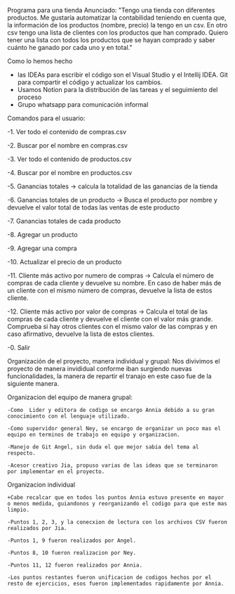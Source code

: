 Programa para una tienda 
Anunciado:
"Tengo una tienda con diferentes productos.
Me gustaría automatizar la contabilidad teniendo en cuenta que, la información de los productos (nombre, precio) la tengo en un csv.
En otro csv tengo una lista de clientes con los productos que han comprado.
Quiero tener una lista con todos los productos que se hayan comprado y saber cuánto he ganado por cada uno y en total."

Como lo hemos hecho 
- las IDEAs para escribir el código son el Visual Studio y el Intellij IDEA. Git para compartir el código y actualizar los cambios.
- Usamos Notion para la distribución de las tareas y el seguimiento del proceso
- Grupo whatsapp para comunicación informal

  
Comandos para el usuario:

-1. Ver todo el contenido de compras.csv

-2. Buscar por el nombre en compras.csv

-3. Ver todo el contenido de productos.csv

-4. Buscar por el nombre en productos.csv

-5. Ganancias totales -> calcula la totalidad de las ganancias de la tienda

-6. Ganancias totales de un producto -> Busca el producto por nombre y devuelve el valor total de todas las ventas de este producto

-7. Ganancias totales de cada producto

-8. Agregar un producto

-9. Agregar una compra

-10. Actualizar el precio de un producto

-11. Cliente más activo por numero de compras -> Calcula el número de compras de cada cliente y devuelve su nombre. En caso de haber más de un cliente con el mismo número de compras, devuelve la lista de estos cliente.

-12. Cliente más activo por valor de compras -> Calcula el total de las compras de cada cliente y devuelve el cliente con el valor más grande. Comprueba si hay otros clientes
con el mismo valor de las compras y en caso afirmativo, devuelve la lista de estos clientes.

-0. Salir


Organización de el proyecto, manera individual y grupal:
  Nos divivimos el proyecto de manera invididual conforme iban surgiendo nuevas funcionalidades, la manera de repartir el tranajo en este caso fue de la siguiente manera.

  Organizacion del equipo de manera grupal:
  
    -Como  Lider y editora de codigo se encargo Annia debido a su gran conocimiento con el lenguaje utilizado. 
    
    -Como supervidor general Ney, se encargo de organizar un poco mas el equipo en terminos de trabajo en equipo y organizacion. 
    
    -Manejo de Git Angel, sin duda el que mejor sabia del tema al respecto.
    
    -Acesor creativo Jia, propuso varias de las ideas que se terminaron por implementar en el proyecto.
		
  Organizacion individual
  
    +Cabe recalcar que en todos los puntos Annia estuvo presente en mayor o menos medida, guiandonos y reorganizando el codigo para que este mas limpio.
    
    -Puntos 1, 2, 3, y la conecxion de lectura con los archivos CSV fueron realizados por Jia.
    
    -Puntos 1, 9 fueron realizados por Angel.
    
    -Puntos 8, 10 fueron realizacion por Ney.
    
    -Puntos 11, 12 fueron realizados por Annia.
    
    -Los puntos restantes fueron unificacion de codigos hechos por el resto de ejercicios, esos fueron implementados rapidamente por Annia.

